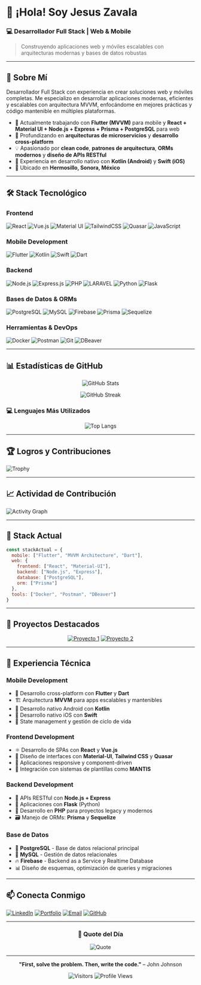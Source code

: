 # 👋 ¡Hola! Soy Jesus Zavala

### 💻 Desarrollador Full Stack | Web & Mobile

> Construyendo aplicaciones web y móviles escalables con arquitecturas modernas y bases de datos robustas

---

## 🚀 Sobre Mí

Desarrollador Full Stack con experiencia en crear soluciones web y móviles completas. Me especializo en desarrollar aplicaciones modernas, eficientes y escalables con arquitectura MVVM, enfocándome en mejores prácticas y código mantenible en múltiples plataformas.

- 🔭 Actualmente trabajando con **Flutter (MVVM)** para mobile y **React + Material UI + Node.js + Express + Prisma + PostgreSQL** para web
- 🌱 Profundizando en **arquitecturas de microservicios** y **desarrollo cross-platform**
- 💡 Apasionado por **clean code**, **patrones de arquitectura**, **ORMs modernos** y **diseño de APIs RESTful**
- 📱 Experiencia en desarrollo nativo con **Kotlin (Android)** y **Swift (iOS)**
- 📍 Ubicado en **Hermosillo, Sonora, México**

---

## 🛠️ Stack Tecnológico

### Frontend
![React](https://img.shields.io/badge/React-20232A?style=for-the-badge&logo=react&logoColor=61DAFB)
![Vue.js](https://img.shields.io/badge/Vue.js-35495E?style=for-the-badge&logo=vue.js&logoColor=4FC08D)
![Material UI](https://img.shields.io/badge/Material--UI-0081CB?style=for-the-badge&logo=material-ui&logoColor=white)
![TailwindCSS](https://img.shields.io/badge/Tailwind_CSS-38B2AC?style=for-the-badge&logo=tailwind-css&logoColor=white)
![Quasar](https://img.shields.io/badge/Quasar-1976D2?style=for-the-badge&logo=quasar&logoColor=white)
![JavaScript](https://img.shields.io/badge/JavaScript-F7DF1E?style=for-the-badge&logo=javascript&logoColor=black)

### Mobile Development
![Flutter](https://img.shields.io/badge/Flutter-02569B?style=for-the-badge&logo=flutter&logoColor=white)
![Kotlin](https://img.shields.io/badge/Kotlin-7F52FF?style=for-the-badge&logo=kotlin&logoColor=white)
![Swift](https://img.shields.io/badge/Swift-FA7343?style=for-the-badge&logo=swift&logoColor=white)
![Dart](https://img.shields.io/badge/Dart-0175C2?style=for-the-badge&logo=dart&logoColor=white)

### Backend
![Node.js](https://img.shields.io/badge/Node.js-43853D?style=for-the-badge&logo=node.js&logoColor=white)
![Express.js](https://img.shields.io/badge/Express.js-404D59?style=for-the-badge&logo=express&logoColor=white)
![PHP](https://img.shields.io/badge/PHP-777BB4?style=for-the-badge&logo=php&logoColor=white)
![LARAVEL](https://img.shields.io/badge/LARAVEL-777BB4?style=for-the-badge&logo=php&logoColor=white)
![Python](https://img.shields.io/badge/Python-3776AB?style=for-the-badge&logo=python&logoColor=white)
![Flask](https://img.shields.io/badge/Flask-000000?style=for-the-badge&logo=flask&logoColor=white)

### Bases de Datos & ORMs
![PostgreSQL](https://img.shields.io/badge/PostgreSQL-316192?style=for-the-badge&logo=postgresql&logoColor=white)
![MySQL](https://img.shields.io/badge/MySQL-4479A1?style=for-the-badge&logo=mysql&logoColor=white)
![Firebase](https://img.shields.io/badge/Firebase-FFCA28?style=for-the-badge&logo=firebase&logoColor=black)
![Prisma](https://img.shields.io/badge/Prisma-2D3748?style=for-the-badge&logo=prisma&logoColor=white)
![Sequelize](https://img.shields.io/badge/Sequelize-52B0E7?style=for-the-badge&logo=sequelize&logoColor=white)

### Herramientas & DevOps
![Docker](https://img.shields.io/badge/Docker-2496ED?style=for-the-badge&logo=docker&logoColor=white)
![Postman](https://img.shields.io/badge/Postman-FF6C37?style=for-the-badge&logo=postman&logoColor=white)
![Git](https://img.shields.io/badge/Git-F05032?style=for-the-badge&logo=git&logoColor=white)
![DBeaver](https://img.shields.io/badge/DBeaver-382923?style=for-the-badge&logo=dbeaver&logoColor=white)

---

## 📊 Estadísticas de GitHub

<div align="center">
  
![GitHub Stats](https://github-readme-stats.vercel.app/api?username=betuko37&show_icons=true&theme=radical&hide_border=true&bg_color=0D1117&title_color=F85D7F&icon_color=F8D866&text_color=C9D1D9&count_private=true)

![GitHub Streak](https://github-readme-streak-stats.herokuapp.com/?user=betuko37&theme=radical&hide_border=true&background=0D1117&stroke=F85D7F&ring=F85D7F&fire=F8D866&currStreakLabel=F85D7F)

</div>

### 💻 Lenguajes Más Utilizados

<div align="center">

![Top Langs](https://github-readme-stats.vercel.app/api/top-langs/?username=betuko37&layout=compact&theme=radical&hide_border=true&bg_color=0D1117&title_color=F85D7F&text_color=C9D1D9&hide=html,css,scss&langs_count=8)

</div>

---

## 🏆 Logros y Contribuciones

![Trophy](https://github-profile-trophy.vercel.app/?username=betuko37&theme=radical&no-frame=true&no-bg=true&column=7&margin-w=15&margin-h=15)

---

## 📈 Actividad de Contribución

![Activity Graph](https://github-readme-activity-graph.vercel.app/graph?username=betuko37&theme=react-dark&hide_border=true&area=true&bg_color=0D1117&color=F85D7F&line=F8D866&point=C9D1D9)

---

## 💼 Stack Actual

```javascript
const stackActual = {
  mobile: ["Flutter", "MVVM Architecture", "Dart"],
  web: {
    frontend: ["React", "Material-UI"],
    backend: ["Node.js", "Express"],
    database: ["PostgreSQL"],
    orm: ["Prisma"]
  },
  tools: ["Docker", "Postman", "DBeaver"]
}
```

---

## 🌟 Proyectos Destacados

<div align="center">

[![Proyecto 1](https://github-readme-stats.vercel.app/api/pin/?username=betuko37&repo=NOMBRE_REPO_1&theme=radical&hide_border=true&bg_color=0D1117)](https://github.com/betuko37/NOMBRE_REPO_1)
[![Proyecto 2](https://github-readme-stats.vercel.app/api/pin/?username=betuko37&repo=NOMBRE_REPO_2&theme=radical&hide_border=true&bg_color=0D1117)](https://github.com/betuko37/NOMBRE_REPO_2)

</div>

---

## 🎯 Experiencia Técnica

### Mobile Development
- 📱 Desarrollo cross-platform con **Flutter** y **Dart**
- 🏗️ Arquitectura **MVVM** para apps escalables y mantenibles
- 🤖 Desarrollo nativo Android con **Kotlin**
- 🍎 Desarrollo nativo iOS con **Swift**
- 🔄 State management y gestión de ciclo de vida

### Frontend Development
- ⚛️ Desarrollo de SPAs con **React** y **Vue.js**
- 🎨 Diseño de interfaces con **Material-UI**, **Tailwind CSS** y **Quasar**
- 📱 Aplicaciones responsive y component-driven
- 🔧 Integración con sistemas de plantillas como **MANTIS**

### Backend Development
- 🚀 APIs RESTful con **Node.js + Express**
- 🐍 Aplicaciones con **Flask** (Python)
- 🔌 Desarrollo en **PHP** para proyectos legacy y modernos
- 🗃️ Manejo de ORMs: **Prisma** y **Sequelize**

### Base de Datos
- 🐘 **PostgreSQL** - Base de datos relacional principal
- 🐬 **MySQL** - Gestión de datos relacionales
- 🔥 **Firebase** - Backend as a Service y Realtime Database
- 📊 Diseño de esquemas, optimización de queries y migraciones

---

## 📫 Conecta Conmigo

[![LinkedIn](https://img.shields.io/badge/LinkedIn-0077B5?style=for-the-badge&logo=linkedin&logoColor=white)](https://linkedin.com/in/TU_PERFIL)
[![Portfolio](https://img.shields.io/badge/Portfolio-FF5722?style=for-the-badge&logo=google-chrome&logoColor=white)](https://tu-portfolio.com)
[![Email](https://img.shields.io/badge/Email-D14836?style=for-the-badge&logo=gmail&logoColor=white)](mailto:tu@email.com)
[![GitHub](https://img.shields.io/badge/GitHub-100000?style=for-the-badge&logo=github&logoColor=white)](https://github.com/betuko37)

---

<div align="center">
  
### 💭 Quote del Día
  
![Quote](https://quotes-github-readme.vercel.app/api?type=horizontal&theme=radical)

</div>

---

<div align="center">
  
**"First, solve the problem. Then, write the code."** – John Johnson

![Visitors](https://visitor-badge.laobi.icu/badge?page_id=betuko37.betuko37)
![Profile Views](https://komarev.com/ghpvc/?username=betuko37&color=F85D7F&style=flat-square&label=Profile+Views)

</div>
